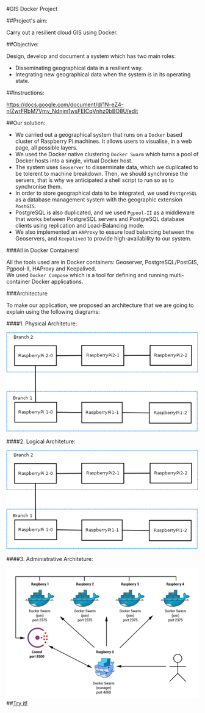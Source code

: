 #GIS Docker Project

##Project's aim:  

Carry out a resilient cloud GIS using Docker.  

##Objective:  

Design, develop and document a system which has two main roles:  
- Disseminating geographical data in a resilient way.  
- Integrating new geographical data when the system is in its operating state.

##Instructions:

https://docs.google.com/document/d/1N-eZ4-nIZwrFRbM7Vmv_Ndnjm1wsFEICqVnhz0bBO8U/edit

##Our solution:

* We carried out a geographical system that runs on a `Docker` based cluster of Raspberry Pi machines. It allows users to visualise, in a web page, all possible layers.  
* We used the Docker native clustering `Docker Swarm` which turns a pool of Docker hosts into a single, virtual Docker host.  
* The system uses `Geoserver` to disserminate data, which we duplicated to be tolerent to machine breakdown. Then, we should synchronise the servers, that is why we anticipated a shell script to run so as to synchronise them.  
* In order to store geographical data to be integrated, we used `PostgreSQL` as a database management system with the geographic extension `PostGIS`.  
* PostgreSQL is also duplicated, and we used `Pgpool-II` as a middleware that works between PostgreSQL servers and PostgreSQL database clients using replication and Load-Balancing mode.  
* We also implemented an `HAProxy` to essure load balancing between the Geoservers, and `Keepalived` to provide high-availability to our system.  

###All in Docker Containers!

All the tools used are in Docker containers: Geoserver, PostgreSQL/PostGIS, Pgpool-II, HAProxy and Keepalived.  
We used `Docker Compose` which is a tool for defining and running multi-container Docker applications.

###Architecture 

To make our application, we proposed an architecture that we are going to explain using the following diagrams:

####1. Physical Architeture: 

![Physical Architeture](https://github.com/AAiache/GIS-Docker-Project/blob/master/Architecture_Diagrams/Physical.png?raw=tru "Physical Architeture")

####2. Logical Architeture: 

![Physical Architeture](https://github.com/AAiache/GIS-Docker-Project/blob/master/Architecture_Diagrams/Physical.png?raw=tru "Physical Architeture")

####3. Administrative Architeture: 

![Physical Architeture](https://github.com/AAiache/GIS-Docker-Project/blob/master/Admin_Diagrams/admin.png?raw=tru "Physical Architeture")
##[Try it!](data/user_manual.md)


